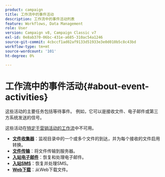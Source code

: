 ```yaml
---
product: campaign
title: 工作流中的事件活动
description: 工作流中的事件活动列表
feature: Workflows, Data Management
role: User
version: Campaign v8, Campaign Classic v7
exl-id: 0e8ab370-06bc-431e-a685-310ac54a1246
source-git-commit: 4cbccf1ad02af9133d51933e3e0d010b5c8c43bd
workflow-type: tm+mt
source-wordcount: '101'
ht-degree: 0%

---
```


# 工作流中的事件活动{#about-event-activities}

这些活动的主要任务包括等待事件。 例如，它可以是接收文件、电子邮件或第三方系统发送的信号。

这些活动在[特定于营销活动的工作流](campaign-workflows.md)中不可用。


* **[文件收集器](file-collector.md)**：监视目录中的一个或多个文件的到达，并为每个接收的文件启用转换。
* **[文件传输](file-transfer.md)**：将文件传输到服务器。
* **[入站电子邮件](inbound-emails.md)**：恢复和处理电子邮件。
* **[入站SMS](inbound-sms.md)**：恢复并处理SMS。
* **[Web下载](web-download.md)**：从Web下载文件。
